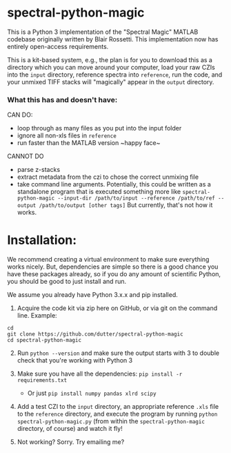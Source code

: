 # spectral-python-magic

This is a Python 3 implementation of the "Spectral Magic" MATLAB codebase originally written by Blair Rossetti. This implementation now has entirely open-access requirements.

This is a kit-based system, e.g., the plan is for you to download this as a directory which you can move around your computer, load your raw CZIs into the `input` directory, reference spectra into `reference`, run the code, and your unmixed TIFF stacks will "magically" appear in the `output` directory.

### What this has and doesn't have: 
CAN DO:
   * loop through as many files as you put into the input folder
   * ignore all non-xls files in `reference`
   * run faster than the MATLAB version \~happy face\~

CANNOT DO
   * parse z-stacks
   * extract metadata from the czi to chose the correct unmixing file
   * take command line arguments. Potentially, this could be written as a standalone program that is executed something more like `spectral-python-magic --input-dir /path/to/input --reference /path/to/ref --output /path/to/output [other tags]` But currently, that's not how it works.

# Installation:

We recommend creating a virtual environment to make sure everything works nicely. But, dependencies are simple so there is a good chance you have these packages already, so if you do any amount of scientific Python, you should be good to just install and run. 

We assume you already have Python 3.x.x and pip installed.

1. Acquire the code kit via zip here on GitHub, or via git on the command line. Example:

```
cd 
git clone https://github.com/dutter/spectral-python-magic
cd spectral-python-magic
```

2. Run `python --version` and make sure the output starts with 3 to double check that you're working with Python 3

3. Make sure you have all the dependencies: `pip install -r requirements.txt`
   * Or just `pip install numpy pandas xlrd scipy`

4. Add a test CZI to the `input` directory, an appropriate reference `.xls` file to the `reference` directory, and execute the program by running `python spectral-python-magic.py` (from within the `spectral-python-magic` directory, of course) and watch it fly!

5. Not working? Sorry. Try emailing me?

